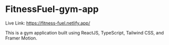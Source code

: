 # FitnessFuel-gym-app
Live Link: https://fitness-fuel.netlify.app/ 

This is a gym application built using ReactJS, TypeScript, Tailwind CSS, and Framer Motion.
